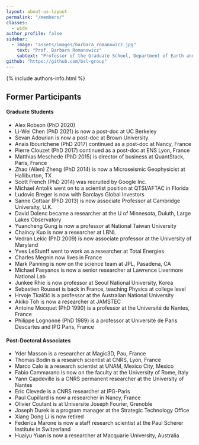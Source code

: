 ```yaml
---
layout: about-us-layout
permalink: "/members/"
classes:
  - wide
author_profile: false
sidebar:
  - image: "assets/images/barbara_romanowicz.jpg"
    text: "Prof. Barbara Romanowicz"
    subtext: "Professor of the Graduate School, Department of Earth and Planetary Science, UC Berkeley"
github: "https://github.com/bsl-group"
---
```


{% include authors-info.html %}


## Former Participants

<!-- Graduate Students Section -->
#### Graduate Students
- Alex Robson (PhD 2020)
- Li-Wei Chen (PhD 2021) is now a post-doc at UC Berkeley
- Sevan Adourian is now a post-doc at Brown University
- Anais Ibourichene (PhD 2017) continued as a post-doc at Nancy, France
- Pierre Clouzet (PhD 2017) continued as a post-doc at ENS Lyon, France
- Matthias Meschede (PhD 2015) is director of business at QuantStack, Paris, France
- Zhao (Allen) Zheng (PhD 2014) is now a Microseismic Geophysicist at Halliburton, TX
- Scott French (PhD 2014) was recruited by Google Inc.
- Michael Antolik went on to a scientist position at QTSI/AFTAC in Florida
- Ludovic Breger is now with Barclays Global Investors
- Sanne Cottaar (PhD 2013) is now associate Professor at Cambridge University, U.K.
- David Dolenc became a researcher at the U of Minnesota, Duluth, Large Lakes Observatory
- Yuancheng Gung is now a professor at National Taiwan University
- Chaincy Kuo is now a researcher at LBNL
- Vedran Lekic (PhD 2009) is now associate professor at the University of Maryland
- Yves LeStunff went to work as a researcher at Total Energies
- Charles Megnin now lives in France
- Mark Panning is now on the science team at JPL, Pasadena, CA
- Michael Pasyanos is now a senior researcher at Lawrence Livermore National Lab
- Junkee Rhie is now professor at Seoul National University, Korea
- Sebastien Rousset is back in France, teaching Physics at college level
- Hrvoje Tkalčić is a professor at the Australian National University
- Akiko Toh is now a researcher at JAMSTEC
- Antoine Mocquet (PhD 1990) is a professor at the Université de Nantes, France
- Philippe Lognonné (PhD 1989) is a professor at Université de Paris Descartes and IPG Paris, France


<!-- Post-Doctoral Associates Section -->
#### Post-Doctoral Associates
- Yder Masson is a researcher at Magic3D, Pau, France
- Thomas Bodin is a research scientist at CNRS, Lyon, France
- Marco Calo is a research scientist at UNAM, Mexico City, Mexico
- Fabio Cammarano is now on the faculty at the University of Rome, Italy
- Yann Capdeville is a CNRS permanent researcher at the University of Nantes
- Eric Clevede is a CNRS researcher at IPG-Paris
- Paul Cupillard is now a researcher in Nancy, France
- Olivier Coutant is at Universite Joseph Fourier, Grenoble
- Joseph Durek is a program manager at the Strategic Technology Office
- Xiang Dong Li is now retired
- Federica Marone is now a staff research scientist at the Paul Scherer Institute in Switzerland
- Huaiyu Yuan is now a researcher at Macquarie University, Australia


<!-- Visiting Scientists Section -->
<!-- ### Past and Present Visiting Scientists
- Jiajun Chong
- Ed Garnero is a full professor at Arizona State University
- Jan Matas is a CNRS researcher at Ecole normale superieure, Lyon
- Annie Souriau is retired from Observatoire Midi-Pyrénées, Toulouse
- Georges Poupinet is retired LGIT in Grenoble
- Nozomu Takeuchi is back at Earthquake Research Institute, Tokyo
- Lev Vinnik is at the Institute of Physics of the Earth, Moscow
- Yuzhu Liu is a Professor at Tongji University, Shanghai
-->
